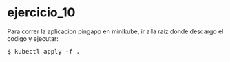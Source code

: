 # ejercicio_10

Para correr la aplicacion pingapp en minikube, ir a la raiz donde descargo el codigo y ejecutar:
<pre>$ kubectl apply -f .</pre>